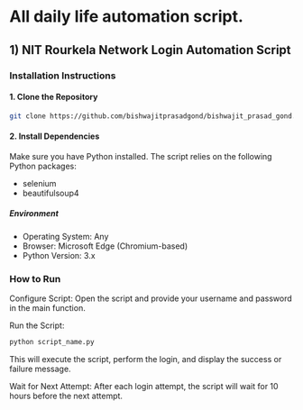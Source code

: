 # All daily life automation script.
## 1) NIT Rourkela Network Login Automation Script

### Installation Instructions

#### 1. Clone the Repository
```bash
git clone https://github.com/bishwajitprasadgond/bishwajit_prasad_gond.git 
```
#### 2. Install Dependencies
Make sure you have Python installed. The script relies on the following Python packages:

- selenium
- beautifulsoup4

##### Environment
- Operating System: Any
- Browser: Microsoft Edge (Chromium-based)
- Python Version: 3.x
### How to Run
Configure Script:
Open the script and provide your username and password in the main function.

Run the Script:

```bash
python script_name.py
```
This will execute the script, perform the login, and display the success or failure message.

Wait for Next Attempt:
After each login attempt, the script will wait for 10 hours before the next attempt.

